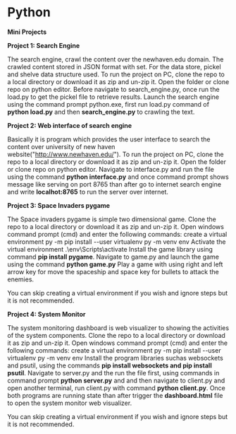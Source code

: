 # Python
**Mini Projects**


**Project 1: Search Engine**

The search engine, crawl the content over the newhaven.edu domain.
The crawled content stored in JSON format with set.
For the data store, pickel and shelve data structure used.
To run the project on PC, clone the repo to a local directory or download it as zip and un-zip it.
Open the folder or clone repo on python editor.
Before navigate to search_engine.py, once run the load.py to get the pickel file to retrieve results.
Launch the search engine using the command prompt python.exe, first run load.py command of **python load.py** and then **search_engine.py** to crawling the text.

**Project 2: Web interface of search engine**

Basically it is program which provides the user interface to search the content over university of new haven website("http://www.newhaven.edu/").
To run the project on PC, clone the repo to a local directory or download it as zip and un-zip it.
Open the folder or clone repo on python editor.
Navigate to interface.py and run the file using the command **python interface.py** and once command prompt shows message like serving on port 8765 than after go to internet search engine and write **localhot:8765** to run the server over internet.

**Project 3: Space Invaders pygame**

The Space invaders pygame is simple two dimensional game. 
Clone the repo to a local directory or download it as zip and un-zip it.
Open windows command prompt (cmd) and enter the following commands:
create a virtual environment py -m pip install --user virtualenv
py -m venv env
Activate the virtual environment .\env\Scripts\activate
Install the game library using command **pip install pygame**.
Navigate to game.py and launch the game using the command **python game.py**
Play a game with using right and left arrow key for move the spaceship and space key for bullets to attack the enemies.

You can skip creating a virtual environment if you wish and ignore steps but it is not recommended.

**Project 4: System Monitor**

The system monitoring dashboard is web visualizer to showing the activities of the system components.
Clone the repo to a local directory or download it as zip and un-zip it.
Open windows command prompt (cmd) and enter the following commands:
create a virtual environment py -m pip install --user virtualenv
py -m venv env
Install the program libraries suchas websockets and psutil, using the commands **pip install websockets and pip install psutil**.
Navigate to server.py and the run the file first, using commands in command prompt **python server.py** and and then navigate to client.py and open another terminal, run client.py with command **python client.py**.
Once both programs are running state than after trigger the **dashboard.html** file to open the system monitor web visualizer.

You can skip creating a virtual environment if you wish and ignore steps but it is not recommended.

